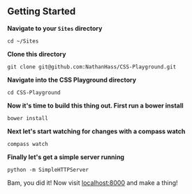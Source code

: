 ## Getting Started


**Navigate to your `Sites` directory**

```
cd ~/Sites
```

**Clone this directory**
```
git clone git@github.com:NathanHass/CSS-Playground.git
```

**Navigate into the CSS Playground directory**
```
cd CSS-Playground
```

**Now it's time to build this thing out. First run a bower install**
```
bower install
```

**Next let's start watching for changes with a compass watch**
```
compass watch
```

**Finally let's get a simple server running**
```
python -m SimpleHTTPServer
```

Bam, you did it! Now visit [localhost:8000](http://localhost:8000/) and make a thing!
